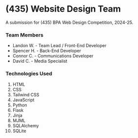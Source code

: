 # (435) Website Design Team
A submission for (435) BPA Web Design Competition, 2024-25.

### Team Members
- Landon W. - Team Lead / Front-End Developer
- Spencer H. - Back-End Developer
- Connor C. - Communications Developer
- David C. - Media Specialist

### Technologies Used
1. HTML
2. CSS
3. Tailwind CSS
4. JavaScript
5. Python
6. Flask
7. Jinja
7. MJML
8. SQLAlchemy
9. SQLite
